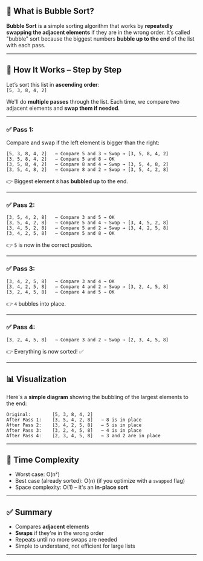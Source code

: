 

## 🧠 **What is Bubble Sort?**

**Bubble Sort** is a simple sorting algorithm that works by **repeatedly swapping the adjacent elements** if they are in the wrong order. It’s called "bubble" sort because the biggest numbers **bubble up to the end** of the list with each pass.

---

## 👣 **How It Works – Step by Step**

Let’s sort this list in **ascending order**:  
`[5, 3, 8, 4, 2]`

We'll do **multiple passes** through the list. Each time, we compare two adjacent elements and **swap them if needed**.

---

### ✅ **Pass 1:**
Compare and swap if the left element is bigger than the right:

```
[5, 3, 8, 4, 2]   → Compare 5 and 3 → Swap → [3, 5, 8, 4, 2]
[3, 5, 8, 4, 2]   → Compare 5 and 8 → OK
[3, 5, 8, 4, 2]   → Compare 8 and 4 → Swap → [3, 5, 4, 8, 2]
[3, 5, 4, 8, 2]   → Compare 8 and 2 → Swap → [3, 5, 4, 2, 8]
```

👉 Biggest element `8` has **bubbled up** to the end.

---

### ✅ **Pass 2:**
```
[3, 5, 4, 2, 8]   → Compare 3 and 5 → OK
[3, 5, 4, 2, 8]   → Compare 5 and 4 → Swap → [3, 4, 5, 2, 8]
[3, 4, 5, 2, 8]   → Compare 5 and 2 → Swap → [3, 4, 2, 5, 8]
[3, 4, 2, 5, 8]   → Compare 5 and 8 → OK
```

👉 `5` is now in the correct position.

---

### ✅ **Pass 3:**
```
[3, 4, 2, 5, 8]   → Compare 3 and 4 → OK
[3, 4, 2, 5, 8]   → Compare 4 and 2 → Swap → [3, 2, 4, 5, 8]
[3, 2, 4, 5, 8]   → Compare 4 and 5 → OK
```

👉 `4` bubbles into place.

---

### ✅ **Pass 4:**
```
[3, 2, 4, 5, 8]   → Compare 3 and 2 → Swap → [2, 3, 4, 5, 8]
```

👉 Everything is now sorted! ✅

---

## 📊 Visualization

Here's a **simple diagram** showing the bubbling of the largest elements to the end:

```
Original:        [5, 3, 8, 4, 2]
After Pass 1:    [3, 5, 4, 2, 8]   → 8 is in place
After Pass 2:    [3, 4, 2, 5, 8]   → 5 is in place
After Pass 3:    [3, 2, 4, 5, 8]   → 4 is in place
After Pass 4:    [2, 3, 4, 5, 8]   → 3 and 2 are in place
```

---

## 🧮 Time Complexity
- Worst case: O(n²)  
- Best case (already sorted): O(n) (if you optimize with a `swapped` flag)  
- Space complexity: O(1) – it's an **in-place sort**

---

## ✅ Summary
- Compares **adjacent** elements
- **Swaps** if they're in the wrong order
- Repeats until no more swaps are needed
- Simple to understand, not efficient for large lists

---

